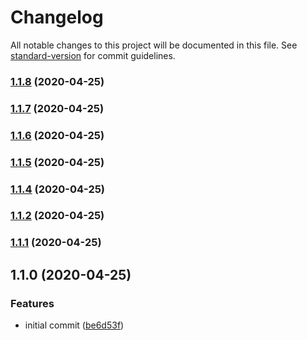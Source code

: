 # Changelog

All notable changes to this project will be documented in this file. See [standard-version](https://github.com/conventional-changelog/standard-version) for commit guidelines.

### [1.1.8](https://github.com/brpaz/do-snapshot-pruner/compare/v1.1.7...v1.1.8) (2020-04-25)

### [1.1.7](https://github.com/brpaz/do-snapshot-pruner/compare/v1.1.6...v1.1.7) (2020-04-25)

### [1.1.6](https://github.com/brpaz/do-snapshot-pruner/compare/v1.1.5...v1.1.6) (2020-04-25)

### [1.1.5](https://github.com/brpaz/do-snapshot-pruner/compare/v1.1.4...v1.1.5) (2020-04-25)

### [1.1.4](https://github.com/brpaz/do-snapshot-pruner/compare/v1.1.3...v1.1.4) (2020-04-25)

### [1.1.2](https://github.com/brpaz/do-snapshot-pruner/compare/v1.1.1...v1.1.2) (2020-04-25)

### [1.1.1](https://github.com/brpaz/do-snapshot-pruner/compare/v1.1.0...v1.1.1) (2020-04-25)

## 1.1.0 (2020-04-25)


### Features

* initial commit ([be6d53f](https://github.com/brpaz/do-snapshot-pruner/commit/be6d53ff3b095c243c24fea9c0007cb0e3440628))
